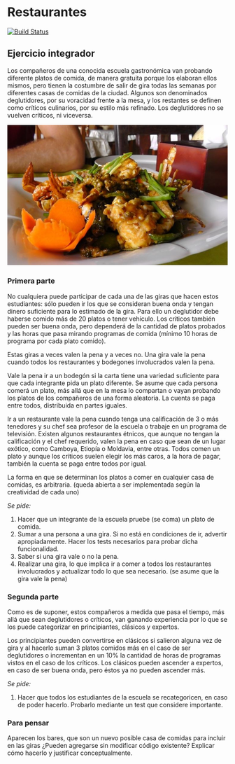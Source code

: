 # Restaurantes
 
[![Build Status](https://github.com/wollok/EjercicioIntegradorRestaurantes/actions/workflows/ci.yml/badge.svg)](https://github.com/wollok/EjercicioIntegradorRestaurantes/actions/workflows/ci.yml)

## Ejercicio integrador

Los compañeros de una conocida escuela gastronómica van probando diferente platos de comida, de manera gratuita porque los elaboran ellos mismos, pero tienen la costumbre de salir de gira todas las semanas por diferentes casas de comidas de la ciudad. Algunos son denominados deglutidores, por su voracidad frente a la mesa, y los restantes se definen como críticos culinarios, por su estilo más refinado. Los deglutidores no se vuelven críticos, ni viceversa.

![menu](./img/menu.JPG)

### Primera parte

No cualquiera puede participar de cada una de las giras que hacen estos estudiantes: sólo pueden ir los que se consideran buena onda y tengan dinero suficiente para lo estimado de la gira. Para ello un deglutidor debe haberse comido más de 20 platos o tener vehículo. Los críticos también pueden ser buena onda, pero dependerá de la cantidad de platos probados y las horas que pasa mirando programas de comida (mínimo 10 horas de programa por cada plato comido). 

Estas giras a veces valen la pena y a veces no. Una gira vale la pena cuando todos los restaurantes y bodegones involucrados valen la pena. 

Vale la pena ir a un bodegón si la carta tiene una variedad suficiente para que cada integrante pida un plato diferente. Se asume que cada persona comerá un plato, más allá que en la mesa lo compartan o vayan probando los platos de los compañeros de una forma aleatoria. La cuenta se paga entre todos, distribuida en partes iguales. 

Ir a un restaurante vale la pena cuando tenga una calificación de 3 o más tenedores y su chef sea profesor de la escuela o trabaje en un programa de televisión. Existen algunos restaurantes étnicos, que aunque no tengan la calificación y el chef requerido, valen la pena en caso que sean de un lugar exótico, como Camboya, Etiopía o Moldavia, entre otras. Todos comen un plato y aunque los críticos suelen elegir los más caros, a la hora de pagar, también la cuenta se paga entre todos por igual. 

La forma en que se determinan los platos a comer en cualquier casa de comidas, es arbitraria. (queda abierta a ser implementada según la creatividad de cada uno)

*Se pide:*

1. Hacer que un integrante de la escuela pruebe (se coma) un plato de comida.
2. Sumar a una persona a una gira. Si no está en condiciones de ir, advertir apropiadamente. Hacer los tests necesarios para probar dicha funcionalidad. 
3. Saber si una gira vale o no la pena.
4. Realizar una gira, lo que implica ir a comer a todos los restaurantes involucrados y actualizar todo lo que sea necesario. (se asume que la gira vale la pena)

### Segunda parte
Como es de suponer, estos compañeros a medida que pasa el tiempo, más allá que sean deglutidores o críticos, van ganando experiencia por lo que se los puede categorizar en principiantes, clásicos y expertos. 

Los principiantes pueden convertirse en clásicos si salieron alguna vez de gira y al hacerlo suman 3 platos comidos más en el caso de ser deglutidores o incrementan en un 10% la cantidad de horas de programas vistos en el caso de los críticos. Los clásicos pueden ascender a expertos, en caso de ser buena onda, pero éstos ya no pueden ascender más. 

*Se pide:*

1. Hacer que todos los estudiantes de la escuela se recategoricen, en caso de poder hacerlo. Probarlo mediante un test que considere importante.

### Para pensar
Aparecen los bares, que son un nuevo posible casa de comidas para incluir en las giras ¿Pueden agregarse sin modificar código existente? Explicar cómo hacerlo y justificar conceptualmente.

